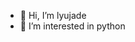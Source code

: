 - 👋 Hi, I’m lyujade
- 👀 I’m interested in python 



<!---
lyujade/lyujade is a ✨ special ✨ repository because its `README.md` (this file) appears on your GitHub profile.
You can click the Preview link to take a look at your changes.
--->
